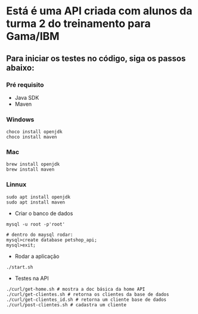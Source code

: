 # Está é uma API criada com alunos da turma 2 do treinamento para Gama/IBM
## Para iniciar os testes no código, siga os passos abaixo:

### Pré requisito
- Java SDK
- Maven

### Windows
```shell
choco install openjdk
choco install maven
```

### Mac
```shell
brew install openjdk
brew install maven
```

### Linnux
```shell
sudo apt install openjdk
sudo apt install maven
```

- Criar o banco de dados
```shell
mysql -u root -p'root'

# dentro do maysql rodar:
mysql>create database petshop_api;
mysql>exit;
```
- Rodar a aplicação
```shell
./start.sh
````

- Testes na API
```shell
./curl/get-home.sh # mostra a doc básica da home API
./curl/get-clientes.sh # retorna os clientes da base de dados
./curl/get-clientes_id.sh # retorna um cliente base de dados
./curl/post-clientes.sh # cadastra um cliente
````